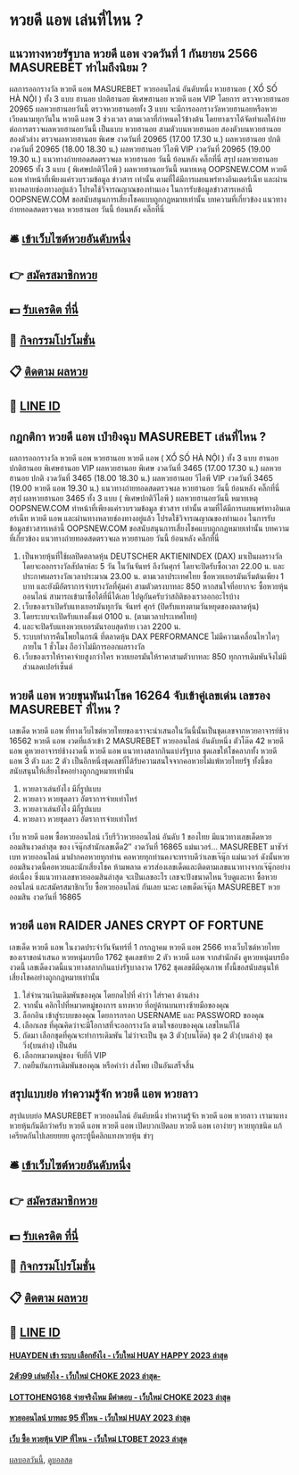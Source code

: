 # หวยดี แอพ เล่นที่ไหน ?
## แนวทางหวยรัฐบาล หวยดี แอพ งวดวันที่ 1 กันยายน 2566 MASUREBET ทำไมถึงนิยม ?
ผลการออกรางวัล หวยดี แอพ MASUREBET หวยออนไลน์ อันดับหนึ่ง หวยฮานอย ( XỔ SỐ HÀ NỘI ) ทั้ง 3 แบบ ฮานอย ปกติฮานอย พิเศษฮานอย หวยดี แอพ VIP
โดยการ ตรวจหวยฮานอย 20965 ผลหวยฮานอยวันนี้ ตรวจหวยฮานอยทั้ง 3 แบบ จะมีการออกรางวัลหวยฮานอยหรือหวยเวียดนามทุกวันใน หวยดี แอพ 3 ช่วงเวลา ตามเวลาที่กำหนดไว้ข้างต้น โดยทางเราได้จัดทำผลให้ง่ายต่อการตรวจผลหวยฮานอยวันนี้ เป็นแบบ หวยฮานอย สามตัวบนหวยฮานอย สองตัวบนหวยฮานอย สองตัวล่าง
ตรวจผลหวยฮานอย พิเศษ งวดวันที่ 20965 (17.00 17.30 น.)
ผลหวยฮานอย ปกติ งวดวันที่ 20965 (18.00 18.30 น.)
ผลหวยฮานอย วีไอพี VIP งวดวันที่ 20965 (19.00 19.30 น.)
 แนวทางถ่ายทอดสดตรวจผล หวยฮานอย วันนี้ ย้อนหลัง คลิ๊กที่นี่ 
สรุป ผลหวยฮานอย 20965 ทั้ง 3 แบบ ( พิเศษปกติวีไอพี ) ผลหวยฮานอยวันนี้
หมายเหตุ OOPSNEW.COM หวยดี แอพ ทำหน้าที่เพียงแค่รวบรวมข้อมูล ข่าวสาร เท่านั้น ตามที่ได้มีการเผยแพร่ทางอินเตอร์เน็ท และผ่านทางหลายช่องทางอยู่แล้ว โปรดใช้วิจารณญาณของท่านเอง ในการรับข้อมูลข่าวสารเหล่านี้ OOPSNEW.COM ขอสนับสนุนการเสี่ยงโชคแบบถูกกฎหมายเท่านั้น
บทความที่เกี่ยวข้อง
แนวทางถ่ายทอดสดตรวจผล หวยฮานอย วันนี้ ย้อนหลัง คลิ๊กที่นี่

## 🛎 [เข้าเว็บไซต์หวยอันดับหนึ่ง](https://bit.ly/3BG5bNw)
## 👉 [สมัครสมาชิกหวย](https://bit.ly/3BG5bNw)
## 💵 [รับเครดิต ที่นี่](https://bit.ly/3C3mvgS)
## 👑 [กิจกรรมโปรโมชั่น](https://bit.ly/3C3mvgS)
## 📋 [ติดตาม ผลหวย](https://bit.ly/3C3mvgS)
## 📱 [LINE ID](https://bit.ly/3C3mvgS)

## กฎกติกา หวยดี แอพ เป่ายิงฉุบ MASUREBET เล่นที่ไหน ?
ผลการออกรางวัล หวยดี แอพ หวยฮานอย หวยดี แอพ ( XỔ SỐ HÀ NỘI ) ทั้ง 3 แบบ ฮานอย ปกติฮานอย พิเศษฮานอย VIP
ผลหวยฮานอย พิเศษ งวดวันที่ 3465 (17.00 17.30 น.)
ผลหวยฮานอย ปกติ งวดวันที่ 3465 (18.00 18.30 น.)
ผลหวยฮานอย วีไอพี VIP งวดวันที่ 3465 (19.00 หวยดี แอพ 19.30 น.)
 แนวทางถ่ายทอดสดตรวจผล หวยฮานอย วันนี้ ย้อนหลัง คลิ๊กที่นี่ 
สรุป ผลหวยฮานอย 3465 ทั้ง 3 แบบ ( พิเศษปกติวีไอพี ) ผลหวยฮานอยวันนี้
หมายเหตุ OOPSNEW.COM ทำหน้าที่เพียงแค่รวบรวมข้อมูล ข่าวสาร เท่านั้น ตามที่ได้มีการเผยแพร่ทางอินเตอร์เน็ท หวยดี แอพ และผ่านทางหลายช่องทางอยู่แล้ว โปรดใช้วิจารณญาณของท่านเอง ในการรับข้อมูลข่าวสารเหล่านี้ OOPSNEW.COM ขอสนับสนุนการเสี่ยงโชคแบบถูกกฎหมายเท่านั้น
บทความที่เกี่ยวข้อง
แนวทางถ่ายทอดสดตรวจผล หวยฮานอย วันนี้ ย้อนหลัง คลิ๊กที่นี่
1. เป็นหวยหุ้นที่ใช้ผลปิดตลาดหุ้น DEUTSCHER AKTIENINDEX (DAX) มาเป็นผลรางวัล โดยจะออกรางวัลสัปดาห์ละ 5 วัน ในวันจันทร์ ถึงวันศุกร์ โดยจะปิดรับซื้อเวลา 22.00 น. และประกาศผลรางวัลเวลาประมาณ 23.00 น. ตามเวลาประเทศไทย ซื้อหวยเยอรมันเริ่มต้นเพียง 1 บาท และยังมีอัตราการจ่ายรางวัลที่คุ้มค่า สามตัวตรงบาทละ 850 หากสนใจที่อยากจะ ซื้อหวยหุ้นออนไลน์ สามารถเข้ามาซื้อได้ที่นี่ได้เลย ไปดูกันครับว่าสถิติของเราออกอะไรบ้าง
2. เว็บของเราเปิดรับแทงเยอรมันทุกวัน จันทร์ ศุกร์ (ปิดรับแทงตามวันหยุดของตลาดหุ้น)
3. โดยระบบจะเปิดรับแทงตั้งแต่ 0100 น. (ตามเวลาประเทศไทย)
4. และจะปิดรับแทงหวยเยอรมันรอบสุดท้าย เวลา 2200 น.
5. ระบบทำการคืนโพยในกรณี ที่ตลาดหุ้น DAX PERFORMANCE ไม่มีความเคลื่อนไหวใดๆ ภายใน 1 ชั่วโมง ถือว่าไม่มีการออกผลรางวัล
6. เว็บของเราให้ราคาจ่ายสูงกว่าใคร หวยเยอรมันให้ราคาสามตัวบาทละ 850 ทุกการเดิมพันจึงไม่มีส่วนลดเปอร์เซ็นต์

## หวยดี แอพ หวยขุนพันนำโชค 16264 จับเข้าคู่เลขเด่น เลขรอง MASUREBET ที่ไหน ?
เลขเด็ด หวยดี แอพ ที่ทางเว็บไซต์หวยไทยของเราจะนำเสนอในวันนี้นั้นเป็นชุดเลขจากหวยอาจารย์ช้าง 16562 หวยดี แอพ งวดที่แล้วเข้า 2 MASUREBET หวยออนไลน์ อันดับหนึ่ง ตัวโต๊ด 42 หวยดี แอพ ดูหวยอาจารย์ช้างงวดนี้ หวยดี แอพ แนวทางสลากกินแบ่งรัฐบาล ชุดเลขให้โชคลาภทั้ง หวยดี แอพ 3 ตัว และ 2 ตัว เป็นอีกหนึ่งชุดเลขที่ได้รับความสนใจจากคอหวยไม่แพ้หวยไทยรัฐ ทั้งนี้ขอสนับสนุนให้เสี่ยงโชคอย่างถูกกฎหมายเท่านั้น
1. หวยลาวเล่นยังไง มีกี่รูปแบบ
2. หวยลาว หวยชุดลาว อัตราการจ่ายเท่าไหร่
3. หวยลาวเล่นยังไง มีกี่รูปแบบ
4. หวยลาว หวยชุดลาว อัตราการจ่ายเท่าไหร่

เว็บ หวยดี แอพ ซื้อหวยออนไลน์ เว็บรีวิวหวยออนไลน์ อันดับ 1 ของไทย มีแนวทางเลขเด็ดหวยออมสินงวดล่าสุด ของ เจ๊นุ๊กสำนักเลขเด็ด2″ งวดวันที่ 16865 แม่นเวอร์… MASUREBET มาชัวร์เบท หวยออนไลน์ มาฝากคอหวยทุกท่าน คอหวยทุกท่านคงจะทราบดีว่าเลขเจ๊นุ๊ก แม่นเวอร์ ดังนั้นหวยออมสินงวดนี้คอหวยและนักเสี่ยงโชค ห้ามพลาด ควรส่องเลขเด็ดและติดตามเลขแนวทางจากเจ๊นุ๊กอย่างต่อเนื่อง ซึ่งแนวทางเลขหวยออมสินล่าสุด จะเป็นเลขอะไร เลขจะปังขนาดไหน รีบดูและหา ซื้อหวยออนไลน์ และสมัครสมาชิกเว็บ ซื้อหวยออนไลน์ กันเลย นะคะ
เลขเด็ดเจ๊นุ๊ก MASUREBET หวยออมสิน งวดวันที่ 16865

## หวยดี แอพ RAIDER JANES CRYPT OF FORTUNE
เลขเด็ด หวยดี แอพ ในงวดประจำวันจันทร์ที่ 1 กรกฎาคม หวยดี แอพ 2566 ทางเว็บไซต์หวยไทยของเราขอนำเสนอ หวยหนุ่มบรบือ 1762 ชุดเลขท้าย 2 ตัว หวยดี แอพ จากสำนักดัง ดูหวยหนุ่มบรบืองวดนี้ เลขเด็ดงวดนี้แนวทางสลากกินแบ่งรัฐบาลงวด 1762 ชุดเลขดีมีคุณภาพ ทั้งนี้ขอสนับสนุนให้เสี่ยงโชคอย่างถูกกฎหมายเท่านั้น
1. ใส่จำนวนเงินเดิมพันของคุณ โดยกดไปที่ คำว่า ใส่ราคา ด้านล่าง
2. จากนั้น คลิกไปที่หมวดหมู่ของการ แทงหวย ที่อยู่ด้านบนทางซ้ายมือของคุณ
3. ล็อกอิน เข้าสู่ระบบของคุณ โดยการกรอก USERNAME และ PASSWORD ของคุณ
4. เลือกเลข ที่คุณคิดว่าจะมีโอกาสที่จะออกรางวัล ตามใจชอบของคุณ เลขไหนก็ได้
5. ถัดมา เลือกชุดที่คุณจะทำการเดิมพัน ไม่ว่าจะเป็น ชุด 3 ตัว(บนโต๊ด) ชุด 2 ตัว(บนล่าง) ชุดวิ่ง(บนล่าง) เป็นต้น
6. เลือกหมวดหมู่ของ จับยี่กี VIP
7. กดยืนยันการเดิมพันของคุณ หรือคำว่า ส่งโพย เป็นอันเสร็จสิ้น

## สรุปแบบย่อ ทำความรู้จัก หวยดี แอพ หวยลาว
สรุปแบบย่อ MASUREBET หวยออนไลน์ อันดับหนึ่ง ทำความรู้จัก หวยดี แอพ หวยลาว เรามาแทงหวยหุ้นกันดีกว่าครับ หวยดี แอพ หวยดี แอพ เปิดบวกเปิดลบ หวยดี แอพ เอาง่ายๆ หวยทุกชนิด แก้เครียดกันไปเลยยยยย
ดูกระทู้นี้คลิกแทงหวยหุ้น ขำๆ

## 🛎 [เข้าเว็บไซต์หวยอันดับหนึ่ง](https://bit.ly/3BG5bNw)
## 👉 [สมัครสมาชิกหวย](https://bit.ly/3BG5bNw)
## 💵 [รับเครดิต ที่นี่](https://bit.ly/3C3mvgS)
## 👑 [กิจกรรมโปรโมชั่น](https://bit.ly/3C3mvgS)
## 📋 [ติดตาม ผลหวย](https://bit.ly/3C3mvgS)
## 📱 [LINE ID](https://bit.ly/3C3mvgS)

#### [HUAYDEN เข้า ระบบ เลือกยังไง - เว็บใหม่ HUAY HAPPY 2023 ล่าสุด](https://atom.io/themes/huayden%20เข้า%20ระบบ%20เลือกยังไง%20-%20เว็บใหม่%20huay%20happy%202023%20ล่าสุด)
#### [2ตัว99 เล่นยังไง - เว็บใหม่ CHOKE 2023 ล่าสุด-](https://atom.io/themes/2ตัว99%20เล่นยังไง%20-%20เว็บใหม่%20choke%202023%20ล่าสุด-)
#### [LOTTOHENG168 จ่ายจริงไหม มีคำตอบ - เว็บใหม่ CHOKE 2023 ล่าสุด](https://atom.io/themes/lottoheng168%20จ่ายจริงไหม%20มีคำตอบ%20-%20เว็บใหม่%20choke%202023%20ล่าสุด)
#### [หวยออนไลน์ บาทละ 95 ที่ไหน - เว็บใหม่ HUAY 2023 ล่าสุด](https://atom.io/themes/หวยออนไลน์%20บาทละ%2095%20ที่ไหน%20-%20เว็บใหม่%20huay%202023%20ล่าสุด)
#### [เว็บ ซื้อ หวยหุ้น VIP ที่ไหน - เว็บใหม่ LTOBET 2023 ล่าสุด](https://atom.io/themes/เว็บ%20ซื้อ%20หวยหุ้น%20vip%20ที่ไหน%20-%20เว็บใหม่%20ltobet%202023%20ล่าสุด)

[ผลบอลวันนี้](https://siamsport.tv "ผลบอลวันนี้"), [ดูบอลสด](https://siamsport.tv/ดูบอลสด "ดูบอลสด")